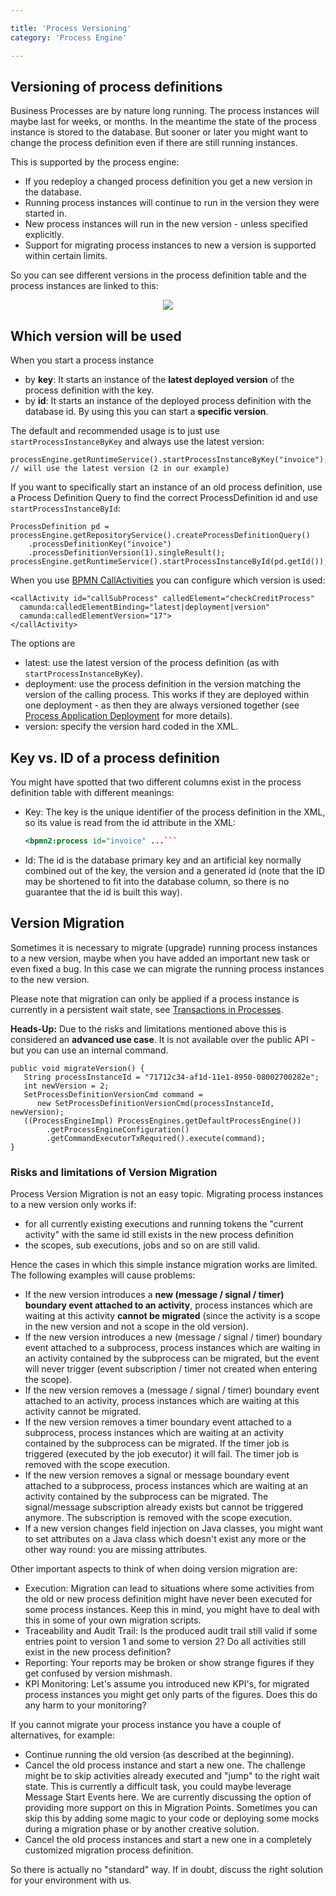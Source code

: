 ```yaml
---

title: 'Process Versioning'
category: 'Process Engine'

---
```


## Versioning of process definitions

Business Processes are by nature long running. The process instances will maybe last for weeks, or months. In the meantime the state of the process instance is stored to the database. But sooner or later you might want to change the process definition even if there are still running instances.

This is supported by the process engine:

* If you redeploy a changed process definition you get a new version in the database.
* Running process instances will continue to run in the version they were started in.
* New process instances will run in the new version - unless specified explicitly. 
* Support for migrating process instances to new a version is supported within certain limits. 

So you can see different versions in the process definition table and the process instances are linked to this:

<center><img src="ref:asset:/assets/img/implementation-java/versioning.png" class="img-responsive"/></center>


## Which version will be used

When you start a process instance

* by **key**: It starts an instance of the **latest deployed version** of the process definition with the key.
* by **id**: It starts an instance of the deployed process definition with the database id. By using this you can start a **specific version**.

The default and recommended usage is to just use `startProcessInstanceByKey` and always use the latest version:

    processEngine.getRuntimeService().startProcessInstanceByKey("invoice"); 
    // will use the latest version (2 in our example)
If you want to specifically start an instance of an old process definition, use a Process Definition Query to find the correct ProcessDefinition id and use `startProcessInstanceById`:

    ProcessDefinition pd = processEngine.getRepositoryService().createProcessDefinitionQuery()
        .processDefinitionKey("invoice")
        .processDefinitionVersion(1).singleResult();
    processEngine.getRuntimeService().startProcessInstanceById(pd.getId());

When you use [BPMN CallActivities](ref:/api-references/bpmn20/#subprocesses-call-activity) you can configure which version is used:

    <callActivity id="callSubProcess" calledElement="checkCreditProcess"
      camunda:calledElementBinding="latest|deployment|version"
      camunda:calledElementVersion="17">
    </callActivity>

The options are

* latest: use the latest version of the process definition (as with `startProcessInstanceByKey`).
* deployment: use the process definition in the version matching the version of the calling process. This works if they are deployed within one deployment - as then they are always versioned together (see [Process Application Deployment](ref:/guides/user-guide/#process-applications-the-processesxml-deployment-descriptor-process-application-deployment) for more details). 
* version: specify the version hard coded in the XML.



## Key vs. ID of a process definition

You might have spotted that two different columns exist in the process definition table with different meanings:

* Key: The key is the unique identifier of the process definition in the XML, so its value is read from the id attribute in the XML: 

    ```xml
    <bpmn2:process id="invoice" ...```

* Id: The id is the database primary key and an artificial key normally combined out of the key, the version and a generated id (note that the ID may be shortened to fit into the database column, so there is no guarantee that the id is built this way).




## Version Migration

Sometimes it is necessary to migrate (upgrade) running process instances to a new version, maybe when you have added an important new task or even fixed a bug. In this case we can migrate the running process instances to the new version.

Please note that migration can only be applied if a process instance is currently in a persistent wait state, see [Transactions in Processes](ref:/guides/user-guide/#process-engine-transactions-in-processes).

<div class="alert alert-warning">
      <strong>Heads-Up:</strong>
      Due to the risks and limitations mentioned above this is considered an <strong>advanced use case</strong>. It is not available over the public API - but you can use an internal command.
</div>

    public void migrateVersion() {
       String processInstanceId = "71712c34-af1d-11e1-8950-08002700282e";
       int newVersion = 2;
       SetProcessDefinitionVersionCmd command = 
          new SetProcessDefinitionVersionCmd(processInstanceId, newVersion);
       ((ProcessEngineImpl) ProcessEngines.getDefaultProcessEngine())
            .getProcessEngineConfiguration()
            .getCommandExecutorTxRequired().execute(command);
    }

### Risks and limitations of Version Migration

Process Version Migration is not an easy topic. Migrating process instances to a new version only works if:

* for all currently existing executions and running tokens the "current activity" with the same id still exists in the new process definition
* the scopes, sub executions, jobs and so on are still valid.

Hence the cases in which this simple instance migration works are limited. The following examples will cause problems: 

* If the new version introduces a **new (message / signal / timer) boundary event attached to an activity**, process instances which are waiting at this activity **cannot be migrated** (since the activity is a scope in the new version and not a scope in the old version).
* If the new version introduces a new (message / signal / timer) boundary event attached to a subprocess, process instances which are waiting in an activity contained by the subprocess can be migrated, but the event will never trigger (event subscription / timer not created when entering the scope).
* If the new version removes a (message / signal / timer) boundary event attached to an activity, process instances which are waiting at this activity cannot be migrated.
* If the new version removes a timer boundary event attached to a subprocess, process instances which are waiting at an activity contained by the subprocess can be migrated. If the timer job is triggered (executed by the job executor) it will fail. The timer job is removed with the scope execution.
* If the new version removes a signal or message boundary event attached to a subprocess, process instances which are waiting at an activity contained by the subprocess can be migrated. The signal/message subscription already exists but cannot be triggered anymore. The subscription is removed with the scope execution.
* If a new version changes field injection on Java classes, you might want to set attributes on a Java class which doesn't exist any more or the other way round: you are missing attributes.

Other important aspects to think of when doing version migration are:

* Execution: Migration can lead to situations where some activities from the old or new process definition might have never been executed for some process instances. Keep this in mind, you might have to deal with this in some of your own migration scripts.
* Traceability and Audit Trail: Is the produced audit trail still valid if some entries point to version 1 and some to version 2? Do all activities still exist in the new process definition?
* Reporting: Your reports may be broken or show strange figures if they get confused by version mishmash.
* KPI Monitoring: Let's assume you introduced new KPI's, for migrated process instances you might get only parts of the figures. Does this do any harm to your monitoring?

If you cannot migrate your process instance you have a couple of alternatives, for example:

* Continue running the old version (as described at the beginning).
* Cancel the old process instance and start a new one. The challenge might be to skip activities already executed and "jump" to the right wait state. This is currently a difficult task, you could maybe leverage Message Start Events here. We are currently discussing the option of providing more support on this in Migration Points. Sometimes you can skip this by adding some magic to your code or deploying some mocks during a migration phase or by another creative solution.
* Cancel the old process instances and start a new one in a completely customized migration process definition.

So there is actually no "standard" way. If in doubt, discuss the right solution for your environment with us.
